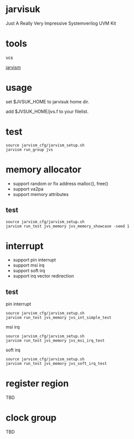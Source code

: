 # jarvisuk
Just A Really Very Impressive Systemverilog UVM Kit

# tools
vcs

[jarvism](https://github.com/shady831213/jarvism)

# usage
set $JVSUK_HOME to jarvisuk home dir.

add $JVSUK_HOME/jvs.f to your filelist.

# test
```
source jarvism_cfg/jarvism_setup.sh
jarvism run_group jvs

```

# memory allocator
+ support random or fix address malloc(), free()
+ support va2pa
+ support memory attributes

## test
```
source jarvism_cfg/jarvism_setup.sh
jarvism run_test jvs_memory jvs_memory_showcase -seed 1
```

# interrupt
+ support pin interrupt
+ support msi irq
+ support soft irq
+ support irq vector redirection

## test
pin interrupt
```
source jarvism_cfg/jarvism_setup.sh
jarvism run_test jvs_memory jvs_int_simple_test
```
msi irq
```
source jarvism_cfg/jarvism_setup.sh
jarvism run_test jvs_memory jvs_msi_irq_test
```
soft irq
```
source jarvism_cfg/jarvism_setup.sh
jarvism run_test jvs_memory jvs_soft_irq_test
```


# register region
TBD

# clock group
TBD
